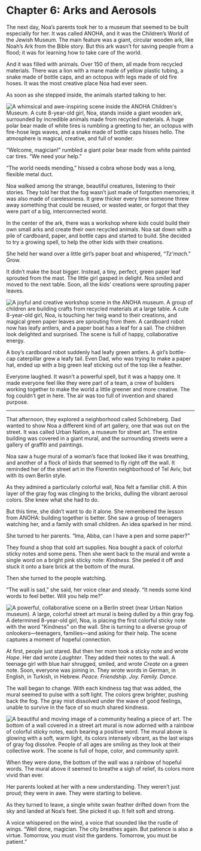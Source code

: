 # Chapter 6: Arks and Aerosols

The next day, Noa’s parents took her to a museum that seemed to be built especially for her. It was called ANOHA, and it was the Children’s World of the Jewish Museum. The main feature was a giant, circular wooden ark, like Noah’s Ark from the Bible story. But this ark wasn’t for saving people from a flood; it was for learning how to take care of the world.

And it was filled with animals. Over 150 of them, all made from recycled materials. There was a lion with a mane made of yellow plastic tubing, a snake made of bottle caps, and an octopus with legs made of old fire hoses. It was the most creative place Noa had ever seen.

As soon as she stepped inside, the animals started talking to her.

![A whimsical and awe-inspiring scene inside the ANOHA Children's Museum. A cute 8-year-old girl, Noa, stands inside a giant wooden ark, surrounded by incredible animals made from recycled materials. A huge polar bear made of white tires is rumbling a greeting to her, an octopus with fire-hose legs waves, and a snake made of bottle caps hisses hello. The atmosphere is magical, creative, and full of wonder.](../../images/ch6_01.png)

“Welcome, magician!” rumbled a giant polar bear made from white painted car tires. “We need your help.”

“The world needs mending,” hissed a cobra whose body was a long, flexible metal duct.

Noa walked among the strange, beautiful creatures, listening to their stories. They told her that the fog wasn’t just made of forgotten memories; it was also made of carelessness. It grew thicker every time someone threw away something that could be reused, or wasted water, or forgot that they were part of a big, interconnected world.

In the center of the ark, there was a workshop where kids could build their own small arks and create their own recycled animals. Noa sat down with a pile of cardboard, paper, and bottle caps and started to build. She decided to try a growing spell, to help the other kids with their creations.

She held her wand over a little girl’s paper boat and whispered, “*Tz’mach*.” Grow.

It didn’t make the boat bigger. Instead, a tiny, perfect, green paper leaf sprouted from the mast. The little girl gasped in delight. Noa smiled and moved to the next table. Soon, all the kids’ creations were sprouting paper leaves.

![A joyful and creative workshop scene in the ANOHA museum. A group of children are building crafts from recycled materials at a large table. A cute 8-year-old girl, Noa, is touching her twig wand to their creations, and magical green paper leaves are sprouting from them. A cardboard robot now has leafy antlers, and a paper boat has a leaf for a sail. The children look delighted and surprised. The scene is full of happy, collaborative energy.](../../images/ch6_02.png)

A boy’s cardboard robot suddenly had leafy green antlers. A girl’s bottle-cap caterpillar grew a leafy tail. Even Dad, who was trying to make a paper hat, ended up with a big green leaf sticking out of the top like a feather.

Everyone laughed. It wasn’t a powerful spell, but it was a happy one. It made everyone feel like they were part of a team, a crew of builders working together to make the world a little greener and more creative. The fog couldn’t get in here. The air was too full of invention and shared purpose.

***

That afternoon, they explored a neighborhood called Schöneberg. Dad wanted to show Noa a different kind of art gallery, one that was out on the street. It was called Urban Nation, a museum for street art. The entire building was covered in a giant mural, and the surrounding streets were a gallery of graffiti and paintings.

Noa saw a huge mural of a woman’s face that looked like it was breathing, and another of a flock of birds that seemed to fly right off the wall. It reminded her of the street art in the Florentin neighborhood of Tel Aviv, but with its own Berlin style.

As they admired a particularly colorful wall, Noa felt a familiar chill. A thin layer of the gray fog was clinging to the bricks, dulling the vibrant aerosol colors. She knew what she had to do.

But this time, she didn’t want to do it alone. She remembered the lesson from ANOHA: building together is better. She saw a group of teenagers watching her, and a family with small children. An idea sparked in her mind.

She turned to her parents. “Ima, Abba, can I have a pen and some paper?”

They found a shop that sold art supplies. Noa bought a pack of colorful sticky notes and some pens. Then she went back to the mural and wrote a single word on a bright pink sticky note: *Kindness*. She peeled it off and stuck it onto a bare brick at the bottom of the mural.

Then she turned to the people watching.

“The wall is sad,” she said, her voice clear and steady. “It needs some kind words to feel better. Will you help me?”

![A powerful, collaborative scene on a Berlin street (near Urban Nation museum). A large, colorful street art mural is being dulled by a thin gray fog. A determined 8-year-old girl, Noa, is placing the first colorful sticky note with the word "Kindness" on the wall. She is turning to a diverse group of onlookers—teenagers, families—and asking for their help. The scene captures a moment of hopeful connection.](../../images/ch6_03.png)

At first, people just stared. But then her mom took a sticky note and wrote *Hope*. Her dad wrote *Laughter*. They added their notes to the wall. A teenage girl with blue hair shrugged, smiled, and wrote *Create* on a green note. Soon, everyone was joining in. They wrote words in German, in English, in Turkish, in Hebrew. *Peace. Friendship. Joy. Family. Dance.*

The wall began to change. With each kindness tag that was added, the mural seemed to pulse with a soft light. The colors grew brighter, pushing back the fog. The gray mist dissolved under the wave of good feelings, unable to survive in the face of so much shared kindness.

![A beautiful and moving image of a community healing a piece of art. The bottom of a wall covered in a street art mural is now adorned with a rainbow of colorful sticky notes, each bearing a positive word. The mural above is glowing with a soft, warm light, its colors intensely vibrant, as the last wisps of gray fog dissolve. People of all ages are smiling as they look at their collective work. The scene is full of hope, color, and community spirit.](../../images/ch6_04.png)

When they were done, the bottom of the wall was a rainbow of hopeful words. The mural above it seemed to breathe a sigh of relief, its colors more vivid than ever.

Her parents looked at her with a new understanding. They weren’t just proud; they were in awe. They were starting to believe.

As they turned to leave, a single white swan feather drifted down from the sky and landed at Noa’s feet. She picked it up. It felt soft and strong.

A voice whispered on the wind, a voice that sounded like the rustle of wings. “Well done, magician. The city breathes again. But patience is also a virtue. Tomorrow, you must visit the gardens. Tomorrow, you must be patient.”